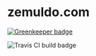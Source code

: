 # zemuldo.com

[![Greenkeeper badge](https://badges.greenkeeper.io/zemuldo/blogs.zemuldo.com.svg)](https://greenkeeper.io/)

![Travis CI build badge](https://travis-ci.org/zemuldo/blogs.zemuldo.com.svg?branch=master)
